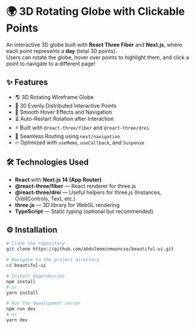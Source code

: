 # 🌍 3D Rotating Globe with Clickable Points

An interactive 3D globe built with **React Three Fiber** and **Next.js**, where each point represents a **day** (total 30 points).  
Users can rotate the globe, hover over points to highlight them, and click a point to navigate to a different page!


## ✨ Features

- 🌎 3D Rotating Wireframe Globe
- 📍 30 Evenly Distributed Interactive Points
- 🚀 Smooth Hover Effects and Navigation
- ⏳ Auto-Restart Rotation after Interaction
- ⚡ Built with `@react-three/fiber` and `@react-three/drei`
- 🎯 Seamless Routing using `next/navigation`
- 🔥 Optimized with `useMemo`, `useCallback`, and `Suspense`


## 🛠️ Technologies Used

- **React** with **Next.js 14 (App Router)**
- **@react-three/fiber** — React renderer for three.js
- **@react-three/drei** — Useful helpers for three.js (Instances, OrbitControls, Text, etc.)
- **three.js** — 3D library for WebGL rendering
- **TypeScript** — Static typing (optional but recommended)



## ⚙️ Installation

```bash
# Clone the repository
git clone https://github.com/abdulmominmooncse/beautiful-ui.git

# Navigate to the project directory
cd beautiful-ui

# Install dependencies
npm install
# or
yarn install

# Run the development server
npm run dev
# or
yarn dev
